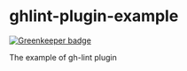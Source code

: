 # ghlint-plugin-example

[![Greenkeeper badge](https://badges.greenkeeper.io/MailOnline/ghlint-plugin-example.svg)](https://greenkeeper.io/)

The example of gh-lint plugin
